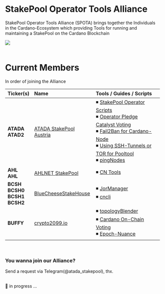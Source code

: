 # StakePool Operator Tools Alliance
StakePool Operator Tools Alliance (SPOTA) brings together the Individuals in the Cardano-Ecosystem which providing Tools for running and maintaining a StakePool on the Cardano Blockchain

<img src="https://github.com/gitmachtl/StakePool-Operator-Tools-Alliance/raw/main/content/stakepool_operator_tools_alliance.png" border=0></img><br>
&nbsp;<br>
  
# Current Members

In order of joining the Alliance

| Ticker(s) | Name | Tools / Guides / Scripts |
| :---  | :--- | :--- |
| **ATADA**<br>**ATAD2** | [ATADA StakePool Austria](https://stakepool.at) | :black_medium_small_square: [StakePool Operator Scripts](https://github.com/gitmachtl/scripts)<br>:black_medium_small_square: [Operator Pledge Catalyst Voting](https://github.com/gitmachtl/scripts/blob/master/SPO_Pledge_Catalyst_Registration.md)<br>:black_medium_small_square: [Fail2Ban for Cardano-Node](https://github.com/gitmachtl/scripts/blob/master/BlockNodesViaFail2Ban.md)<br>:black_medium_small_square: [Using SSH-Tunnels or TOR for Pooltool](https://github.com/papacarp/pooltool.io/blob/master/securityhelp/Using_SSH_Tunnel_or_Tor_for_Pooltool.pdf)<br>:black_medium_small_square: [pingNodes](https://forum.cardano.org/t/checking-your-connections-on-your-stakepool-with-pingnodes/32249) |
| **AHL**<br>**AHL** | [AHLNET StakePool](https://ahlnet.nu/) | :black_medium_small_square: [CN Tools](https://cardano-community.github.io/guild-operators/#/Scripts/cntools) |
| **BCSH**<br>**BCSH0**<br>**BCSH1**<br>**BCSH2** | [BlueCheeseStakeHouse](https://bluecheesestakehouse.com/) | :black_medium_small_square: [JorManager](https://bitbucket.org/muamw10/jormanager/)<br>:black_medium_small_square: [cncli](https://github.com/AndrewWestberg/cncli) |
| **BUFFY** | [crypto2099.io](https://crypto2099.io) | :black_medium_small_square: [topologyBlender](https://github.com/crypto2099/topologyBlender)<br>:black_medium_small_square: [Cardano On-Chain Voting](https://vote.crypto2099.io)<br>:black_medium_small_square: [Epoch-Nuance](https://epoch-api.crypto2099.io:2096/epoch) |


&nbsp;<br>

### You wanna join our Alliance?

Send a request via Telegram(@atada_stakepool), thx.

&nbsp;<br>
:construction: in progress ...

